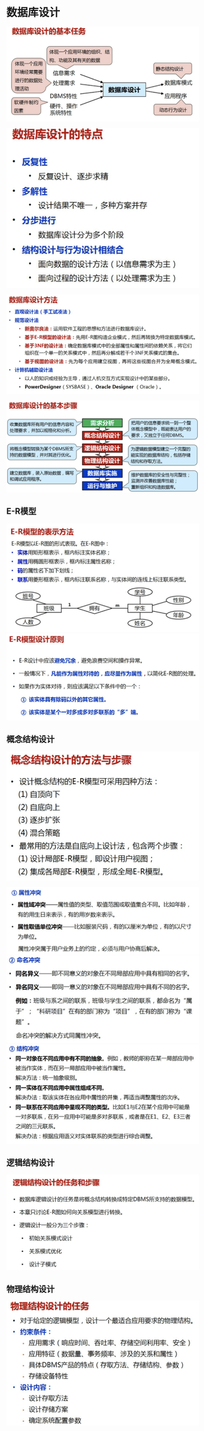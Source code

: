 # 数据库设计

![](2020-06-08-20-24-06.png)

![](2020-06-08-20-24-42.png)

![](2020-06-08-20-25-02.png)

![](2020-06-08-20-25-30.png)

## E-R模型

![](2020-06-08-20-28-15.png)
![](2020-06-08-20-30-07.png)

## 概念结构设计

![](2020-06-08-20-32-56.png)

![](2020-06-08-20-33-18.png)
![](2020-06-08-20-33-35.png)
![](2020-06-08-20-33-56.png)

## 逻辑结构设计

![](2020-06-08-20-34-53.png)

## 物理结构设计

![](2020-06-08-20-36-19.png)
